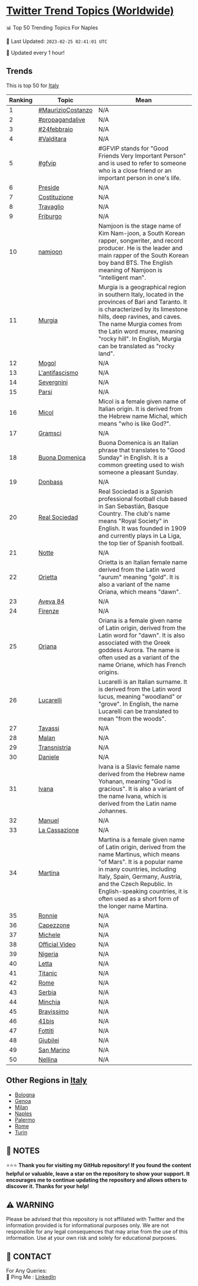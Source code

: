 [Twitter Trend Topics (Worldwide)](https://github.com/ErcinDedeoglu/Twitter-Trend-Topics)
==========


📊 Top 50 Trending Topics For Naples

📆 Last Updated: `2023-02-25 02:41:01 UTC`

🔧 Updated every 1 hour!


## Trends

This is top 50 for [Italy](</Italy>)

| Ranking | Topic | Mean |
| ------- | ------------ | ------------ |
| 1 | [#MaurizioCostanzo](http://twitter.com/search?q=%23MaurizioCostanzo) | N/A |
| 2 | [#propagandalive](http://twitter.com/search?q=%23propagandalive) | N/A |
| 3 | [#24febbraio](http://twitter.com/search?q=%2324febbraio) | N/A |
| 4 | [#Valditara](http://twitter.com/search?q=%23Valditara) | N/A |
| 5 | [#gfvip](http://twitter.com/search?q=%23gfvip) | #GFVIP stands for "Good Friends Very Important Person" and is used to refer to someone who is a close friend or an important person in one's life. |
| 6 | [Preside](http://twitter.com/search?q=Preside) | N/A |
| 7 | [Costituzione](http://twitter.com/search?q=Costituzione) | N/A |
| 8 | [Travaglio](http://twitter.com/search?q=Travaglio) | N/A |
| 9 | [Friburgo](http://twitter.com/search?q=Friburgo) | N/A |
| 10 | [namjoon](http://twitter.com/search?q=namjoon) | Namjoon is the stage name of Kim Nam-joon, a South Korean rapper, songwriter, and record producer. He is the leader and main rapper of the South Korean boy band BTS. The English meaning of Namjoon is "intelligent man". |
| 11 | [Murgia](http://twitter.com/search?q=Murgia) | Murgia is a geographical region in southern Italy, located in the provinces of Bari and Taranto. It is characterized by its limestone hills, deep ravines, and caves. The name Murgia comes from the Latin word murex, meaning "rocky hill". In English, Murgia can be translated as "rocky land". |
| 12 | [Mogol](http://twitter.com/search?q=Mogol) | N/A |
| 13 | [L'antifascismo](http://twitter.com/search?q=L%27antifascismo) | N/A |
| 14 | [Severgnini](http://twitter.com/search?q=Severgnini) | N/A |
| 15 | [Parsi](http://twitter.com/search?q=Parsi) | N/A |
| 16 | [Micol](http://twitter.com/search?q=Micol) | Micol is a female given name of Italian origin. It is derived from the Hebrew name Michal, which means "who is like God?". |
| 17 | [Gramsci](http://twitter.com/search?q=Gramsci) | N/A |
| 18 | [Buona Domenica](http://twitter.com/search?q=Buona+Domenica) | Buona Domenica is an Italian phrase that translates to "Good Sunday" in English. It is a common greeting used to wish someone a pleasant Sunday. |
| 19 | [Donbass](http://twitter.com/search?q=Donbass) | N/A |
| 20 | [Real Sociedad](http://twitter.com/search?q=Real+Sociedad) | Real Sociedad is a Spanish professional football club based in San Sebastián, Basque Country. The club's name means "Royal Society" in English. It was founded in 1909 and currently plays in La Liga, the top tier of Spanish football. |
| 21 | [Notte](http://twitter.com/search?q=Notte) | N/A |
| 22 | [Orietta](http://twitter.com/search?q=Orietta) | Orietta is an Italian female name derived from the Latin word "aurum" meaning "gold". It is also a variant of the name Oriana, which means "dawn". |
| 23 | [Aveva 84](http://twitter.com/search?q=Aveva+84) | N/A |
| 24 | [Firenze](http://twitter.com/search?q=Firenze) | N/A |
| 25 | [Oriana](http://twitter.com/search?q=Oriana) | Oriana is a female given name of Latin origin, derived from the Latin word for "dawn". It is also associated with the Greek goddess Aurora. The name is often used as a variant of the name Oriane, which has French origins. |
| 26 | [Lucarelli](http://twitter.com/search?q=Lucarelli) | Lucarelli is an Italian surname. It is derived from the Latin word lucus, meaning "woodland" or "grove". In English, the name Lucarelli can be translated to mean "from the woods". |
| 27 | [Tavassi](http://twitter.com/search?q=Tavassi) | N/A |
| 28 | [Malan](http://twitter.com/search?q=Malan) | N/A |
| 29 | [Transnistria](http://twitter.com/search?q=Transnistria) | N/A |
| 30 | [Daniele](http://twitter.com/search?q=Daniele) | N/A |
| 31 | [Ivana](http://twitter.com/search?q=Ivana) | Ivana is a Slavic female name derived from the Hebrew name Yohanan, meaning "God is gracious". It is also a variant of the name Ivana, which is derived from the Latin name Johannes. |
| 32 | [Manuel](http://twitter.com/search?q=Manuel) | N/A |
| 33 | [La Cassazione](http://twitter.com/search?q=La+Cassazione) | N/A |
| 34 | [Martina](http://twitter.com/search?q=Martina) | Martina is a female given name of Latin origin, derived from the name Martinus, which means "of Mars". It is a popular name in many countries, including Italy, Spain, Germany, Austria, and the Czech Republic. In English-speaking countries, it is often used as a short form of the longer name Martina. |
| 35 | [Ronnie](http://twitter.com/search?q=Ronnie) | N/A |
| 36 | [Capezzone](http://twitter.com/search?q=Capezzone) | N/A |
| 37 | [Michele](http://twitter.com/search?q=Michele) | N/A |
| 38 | [Official Video](http://twitter.com/search?q=Official+Video) | N/A |
| 39 | [Nigeria](http://twitter.com/search?q=Nigeria) | N/A |
| 40 | [Letta](http://twitter.com/search?q=Letta) | N/A |
| 41 | [Titanic](http://twitter.com/search?q=Titanic) | N/A |
| 42 | [Rome](http://twitter.com/search?q=Rome) | N/A |
| 43 | [Serbia](http://twitter.com/search?q=Serbia) | N/A |
| 44 | [Minchia](http://twitter.com/search?q=Minchia) | N/A |
| 45 | [Bravissimo](http://twitter.com/search?q=Bravissimo) | N/A |
| 46 | [41bis](http://twitter.com/search?q=41bis) | N/A |
| 47 | [Fottiti](http://twitter.com/search?q=Fottiti) | N/A |
| 48 | [Giubilei](http://twitter.com/search?q=Giubilei) | N/A |
| 49 | [San Marino](http://twitter.com/search?q=San+Marino) | N/A |
| 50 | [Nellina](http://twitter.com/search?q=Nellina) | N/A |



## Other Regions in [Italy](</Italy>)

* [Bologna](</Italy/Bologna.md>)
* [Genoa](</Italy/Genoa.md>)
* [Milan](</Italy/Milan.md>)
* [Naples](</Italy/Naples.md>)
* [Palermo](</Italy/Palermo.md>)
* [Rome](</Italy/Rome.md>)
* [Turin](</Italy/Turin.md>)



## 📝 NOTES

⭐⭐⭐ **Thank you for visiting my GitHub repository! If you found the content helpful or valuable, leave a star on the repository to show your support. It encourages me to continue updating the repository and allows others to discover it. Thanks for your help!**


## ⚠️ WARNING

Please be advised that this repository is not affiliated with Twitter and the information provided is for informational purposes only. We are not responsible for any legal consequences that may arise from the use of this information. Use at your own risk and solely for educational purposes.


## 📨 CONTACT

 For Any Queries:  
            🏓 Ping Me : [LinkedIn](https://www.linkedin.com/in/ercindedeoglu/)
